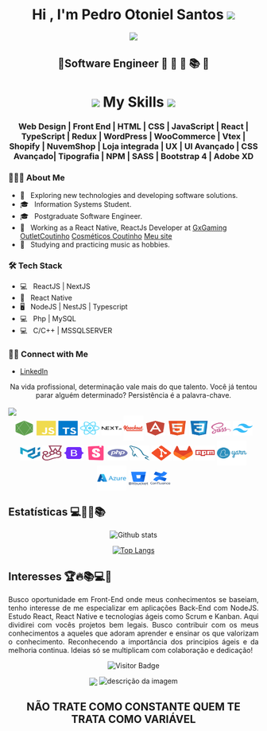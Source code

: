 <h1 align="center">Hi , I'm Pedro Otoniel Santos <img src="https://media.giphy.com/media/hvRJCLFzcasrR4ia7z/giphy.gif" width="35"></h1>
<p align="center">
  <a href="https://github.com/DenverCoder1/readme-typing-svg"><img src="https://readme-typing-svg.herokuapp.com?lines=SoftWare+Engineering+Student;Junior+ReactNative+Developer;Senior+Reactjs+Developer;Pleno+Php+Developer;Nodejs+MySQL+Developer&center=true&width=500&height=50"></a>
</p>
<h2 align="center"> 
	🚀Software Engineer 📕 📗 📒 📚 🚧
</h2>
<h1 align="center"><img src = "https://user-images.githubusercontent.com/63050133/156777293-72a6e681-2582-4a9d-ad92-09d1181d47c7.gif" width = 50px> My Skills <img src="https://media.giphy.com/media/iY8CRBdQXODJSCERIr/giphy.gif" width="30px"></h1> 

<h3 align="center">Web Design | Front End | HTML | CSS | JavaScript | React | TypeScript | Redux | WordPress | WooCommerce | Vtex | Shopify | NuvemShop | Loja integrada | UX | UI Avançado | CSS Avançado| Tipografia | NPM | SASS | Bootstrap 4 | Adobe XD </h3>
	
	
<h3>👨🏻‍💻  About Me</h3>

- 🤔 &nbsp; Exploring new technologies and developing software solutions.
- 🎓 &nbsp; Information Systems Student.
- 🎓 &nbsp; Postgraduate Software Engineer.
- 💼 &nbsp; Working as a React Native, ReactJs Developer at [GxGaming](https://gxgaming.com.br/) [OutletCoutinho](https://outletcoutinho.com.br/) [Cosméticos Coutinho](http://cosmeticos.outletcoutinho.com.br/)  [Meu site](https://pedrootoniel.tech/)
- 🎸 &nbsp; Studying and practicing music as hobbies.

<h3>🛠  Tech Stack</h3>

- 💻 &nbsp; ReactJS | NextJS
- 📱  &nbsp; React Native
- 🖥  &nbsp; NodeJS | NestJS | Typescript
- 💻 &nbsp; Php | MySQL
- 💻 &nbsp; C/C++ | MSSQLSERVER

<h3> 🤝🏻  Connect with Me </h3>

* [LinkedIn](https://www.linkedin.com/in/pedro-otoniel/ )

<p align="center">Na vida profissional, determinação vale mais do que talento. Você já tentou parar alguém determinado? Persistência é a palavra-chave.</p>

<img align="center" src="https://i.imgur.com/38A7Lib.jpg"/>

<div align="center">  
 <img 
       align="center" 
       alt="NodeJS" 
       title="NodeJS" 
       height="30" 
       width="40"
       src="https://raw.githubusercontent.com/devicons/devicon/master/icons/nodejs/nodejs-plain.svg"
  >
  <img 
       align="center" 
       alt="JavaScript" 
       title="JavaScript" 
       height="30" 
       width="40" 
       src="https://raw.githubusercontent.com/devicons/devicon/master/icons/javascript/javascript-plain.svg"
  >
  <img 
       align="center" 
       alt="TypeScript" 
       title="TypeScript" 
       height="30" 
       width="40" 
       src="https://raw.githubusercontent.com/devicons/devicon/master/icons/typescript/typescript-plain.svg"
  >
  <img 
       align="center" 
       alt="ReactJS" 
       title="ReactJS" 
       height="30" 
       width="40" 
       src="https://raw.githubusercontent.com/devicons/devicon/master/icons/react/react-original.svg"
  >
 <img 
       align="center" 
       alt="NextJS" 
       title="NextJS" 
       height="30" 
       width="40" 
       src="https://raw.githubusercontent.com/devicons/devicon/master/icons/nextjs/nextjs-original-wordmark.svg"
  >
  <img 
       align="center" 
       alt="KnockoutJS" 
       title="KnockoutJS" 
       height="50" 
       width="40" 
       src="https://raw.githubusercontent.com/devicons/devicon/master/icons/knockout/knockout-plain-wordmark.svg"
 >
  <img 
       align="center" 
       alt="Angular" 
       title="Angular" 
       height="30" 
       width="40" 
       src="https://raw.githubusercontent.com/devicons/devicon/master/icons/angularjs/angularjs-plain.svg"
  > 
  <img 
       align="center" 
       alt="HTML5" 
       title="HTML5" 
       height="30" 
       width="40" 
       src="https://raw.githubusercontent.com/devicons/devicon/master/icons/html5/html5-original.svg"
  >
  <img 
       align="center" 
       alt="CSS3" 
       title="CSS3" 
       height="30" 
       width="40" 
       src="https://raw.githubusercontent.com/devicons/devicon/master/icons/css3/css3-original.svg"
  >   
 <img 
       align="center" 
       alt="Sass"
       title="Sass"
       height="30" 
       width="40" 
       src="https://raw.githubusercontent.com/devicons/devicon/master/icons/sass/sass-original.svg"
  >
  <img 
       align="center" 
       alt="Tailwind CSS"
       title="Tailwind CSS"
       height="30" 
       width="40" 
       src="https://raw.githubusercontent.com/devicons/devicon/master/icons/tailwindcss/tailwindcss-plain.svg"
  > 
 <img 
       align="center" 
       alt="Material Ui"
       title="Material Ui"
       height="30" 
       width="40" 
       src="https://raw.githubusercontent.com/devicons/devicon/master/icons/materialui/materialui-original.svg"
  > 
  <img 
       align="center" 
       alt="Jest" 
       title="Jest" 
       height="30" 
       width="40" 
       src="https://raw.githubusercontent.com/devicons/devicon/master/icons/jest/jest-plain.svg"
 > 
  <img 
       align="center" 
       alt="Bootstrap" 
       title="Bootstrap" 
       height="30" 
       width="40" 
       src="https://raw.githubusercontent.com/devicons/devicon/master/icons/bootstrap/bootstrap-plain.svg"
  >  
 <img 
       align="center" 
       alt="Storybook" 
       title="Storybook" 
       height="30" 
       width="40" 
       src="https://raw.githubusercontent.com/devicons/devicon/master/icons/storybook/storybook-original.svg"
  >  
 <img 
       align="center" 
       alt="PHP" 
       title="PHP"
       height="30" 
       width="40" 
       src="https://raw.githubusercontent.com/devicons/devicon/master/icons/php/php-plain.svg"
  >
  <img 
       align="center" 
       alt="MySQL" 
       title="MySQL" 
       height="30" 
       width="40" 
       src="https://raw.githubusercontent.com/devicons/devicon/master/icons/mysql/mysql-original.svg"
  >
  <img 
       align="center" 
       alt="Git" 
       title="Git" 
       height="30" 
       width="40" 
       src="https://raw.githubusercontent.com/devicons/devicon/master/icons/git/git-original.svg"
 > 
 <img 
       align="center" 
       alt="GitLab" 
       title="GitLab" 
       height="30" 
       width="40" 
       src="https://raw.githubusercontent.com/devicons/devicon/master/icons/gitlab/gitlab-original.svg"
 > 
 <img 
       align="center" 
       alt="NPM" 
       title="NPM" 
       height="30" 
       width="40" 
       src="https://raw.githubusercontent.com/devicons/devicon/master/icons/npm/npm-original-wordmark.svg"
 >
 <img 
       align="center" 
       alt="YARN" 
       title="YARN" 
       height="50" 
       width="60" 
       src="https://raw.githubusercontent.com/devicons/devicon/master/icons/yarn/yarn-original-wordmark.svg"
 >
  <img 
       align="center" 
       alt="Azure DevOps" 
       title="Azure DevOps" 
       height="50" 
       width="60" 
       src="https://raw.githubusercontent.com/devicons/devicon/master/icons/azure/azure-original-wordmark.svg"
 > 
 <img 
       align="center" 
       alt="Bitbucket" 
       title="Bitbucket" 
       height="30" 
       width="40" 
       src="https://raw.githubusercontent.com/devicons/devicon/master/icons/bitbucket/bitbucket-original-wordmark.svg"
 > 
 <img 
       align="center" 
       alt="Confluence" 
       title="Confluence" 
       height="30" 
       width="40" 
       src="https://raw.githubusercontent.com/devicons/devicon/master/icons/confluence/confluence-original-wordmark.svg"
 > 

 
</div>
	
## Estatísticas 💻🚀🔥📚
<div align="center"> 
	
![Github stats](https://github-readme-stats.vercel.app/api?username=PedroOtoniel&hide=issues&theme=gruvbox&show_icons=true&hide_border=false&count_private=true&include_all_commits=true&line_height=24.5) 
	
[![Top Langs](https://github-readme-stats.vercel.app/api/top-langs/?username=pedrootoniel&theme=dark)](https://github.com/felipecastrosales/github-readme-stats)
</div>

## Interesses 🏆🔥📚💻🚀

<p align="justify">Busco oportunidade em Front-End onde meus conhecimentos se baseiam, tenho interesse de me especializar em aplicações Back-End com NodeJS. Estudo React, React Native e tecnologias ágeis como Scrum e Kanban. Aqui dividirei com vocês projetos bem legais. Busco contribuir com os meus conhecimentos a aqueles que adoram aprender e ensinar os que valorizam o conhecimento. Reconhecendo a importância dos principios ágeis e da melhoria continua. Ideias só se multiplicam com colaboração e dedicação!</p>

   </div>

<div align="center">
	
![Visitor Badge](https://visitor-badge.laobi.icu/badge?page_id=PedroOtoniel)

<img align="center" marin-left="10px" src="https://user-images.githubusercontent.com/63050133/156676671-d5b2e362-97d4-4404-9447-dd71ddfea82f.gif" width = 600px/>
<img alt="descrição da imagem" marin-left="10px"  style="width:600px;" src="https://i.imgur.com/EkDWs1r.png" alt="JavaScript" data-canonical-src="https://img.shields.io/badge/-JavaScript-black?style=flat-square&amp;logo=javascript" style="max-width:100%;">

## <p align="center">NÃO TRATE COMO CONSTANTE QUEM TE TRATA COMO VARIÁVEL</p>

</div>

<br />
<br />

